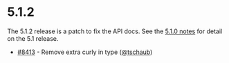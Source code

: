 # 5.1.2

The 5.1.2 release is a patch to fix the API docs.  See the [5.1.0 notes](https://github.com/openlayers/openlayers/releases/tag/v5.1.0) for detail on the 5.1 release.

 * [#8413](https://github.com/openlayers/openlayers/pull/8413) - Remove extra curly in type ([@tschaub](https://github.com/tschaub))
